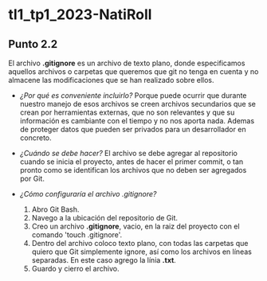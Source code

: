# tl1_tp1_2023-NatiRoll
## Punto 2.2

El archivo **.gitignore** es un archivo de texto plano, donde especificamos aquellos archivos o carpetas que queremos que git no tenga en cuenta y no almacene las modificaciones que se han realizado sobre ellos.

*  _¿Por qué es conveniente incluirlo?_
Porque puede ocurrir que durante nuestro manejo de esos archivos se creen archivos secundarios que se crean por herramientas externas, que no son relevantes y que su información es cambiante con el tiempo y no nos aporta nada. Ademas de proteger datos que pueden ser privados para un desarrollador en concreto.

* _¿Cuándo se debe hacer?_
El archivo se debe agregar al repositorio cuando se inicia el proyecto, antes de hacer el primer commit, o tan pronto como se identifican los archivos que no deben ser agregados por Git.

* _¿Cómo configuraría el archivo .gitignore?_
    1. Abro Git Bash.
    2. Navego a la ubicación del repositorio de Git.
    3. Creo un archivo **.gitignore**, vacio, en la raiz del proyecto con el comando 'touch .gitignore'.
    4. Dentro del archivo coloco texto plano, con todas las carpetas que quiero que Git simplemente ignore, así como los archivos en líneas separadas. En este caso agrego la línia **.txt**.
    5. Guardo y cierro el archivo.
